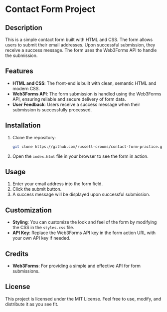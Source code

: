 
# Contact Form Project

## Description
This is a simple contact form built with HTML and CSS. The form allows users to submit their email addresses. Upon successful submission, they receive a success message. The form uses the Web3Forms API to handle the submission.

## Features
- **HTML and CSS**: The front-end is built with clean, semantic HTML and modern CSS.
- **Web3Forms API**: The form submission is handled using the Web3Forms API, ensuring reliable and secure delivery of form data.
- **User Feedback**: Users receive a success message when their submission is successfully processed.

## Installation
1. Clone the repository:
    ```bash
    git clone https://github.com/russell-crooms/contact-form-practice.git
    ```
2. Open the `index.html` file in your browser to see the form in action.

## Usage
1. Enter your email address into the form field.
2. Click the submit button.
3. A success message will be displayed upon successful submission.

## Customization
- **Styling**: You can customize the look and feel of the form by modifying the CSS in the `styles.css` file.
- **API Key**: Replace the Web3Forms API key in the form action URL with your own API key if needed.

## Credits
- **Web3Forms**: For providing a simple and effective API for form submissions.

## License
This project is licensed under the MIT License. Feel free to use, modify, and distribute it as you see fit.